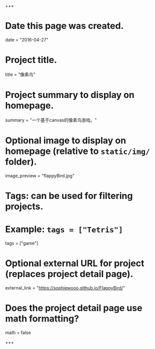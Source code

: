 +++
# Date this page was created.
date = "2016-04-27"

# Project title.
title = "像素鸟"

# Project summary to display on homepage.
summary = "一个基于canvas的像素鸟游戏。"

# Optional image to display on homepage (relative to `static/img/` folder).
image_preview = "flappyBird.jpg"

# Tags: can be used for filtering projects.
# Example: `tags = ["Tetris"]`
tags = ["game"]

# Optional external URL for project (replaces project detail page).
external_link = "https://sophiewooo.github.io/FlappyBird/"

# Does the project detail page use math formatting?
math = false

+++
